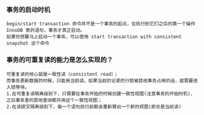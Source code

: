 ### 事务的启动时机
    begin/start transaction 命令并不是一个事务的起点，在执行到它们之后的第一个操作 InnoDB 表的语句，事务才真正启动。
    如果你想要马上启动一个事务，可以使用 start transaction with consistent snapshot 这个命令
    
    
### 事务的可重复读的能力是怎么实现的？
    可重复读的核心就是一致性读（consistent read）；
    而事务更新数据的时候，只能用当前读。如果当前的记录的行锁被其他事务占用的话，就需要进入锁等待。
    1.在可重复读隔离级别下，只需要在事务开始的时候创建一致性视图(注意事务的开始时机)，之后事务里的其他查询都共用这个一致性视图；
    2.在读提交隔离级别下，每一个语句执行前都会重新算出一个新的视图(即总是当前读)
